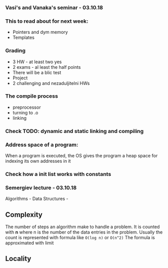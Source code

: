### Vasi's and Vanaka's seminar - 03.10.18

### This to read about for next week:
* Pointers and dym memory
* Templates

### Grading
* 3 HW - at least two yes
* 2 exams - al least the half points
* There will be a blic test
* Project
* 2 challenging and nezaduljitelni HWs

### The compile process
* preprocessor
* turning to .o
* linking

### Check TODO: dynamic and static linking and compiling

### Address space of a program:
When a program is executed, the OS gives the program a heap space for indexing
its own addresses in it

### Check how a init list works with constants

### Semergiev lecture - 03.10.18

Algorithms -
Data Structures -

## Complexity
The number of steps an algorithm make to handle a problem.
It is counted with **n** where n is the number of the data entries in
the problem.
Usually the count is represented with formula like `O(log n)` or `O(n^2)`
The formula is approximated with limit

## Locality
